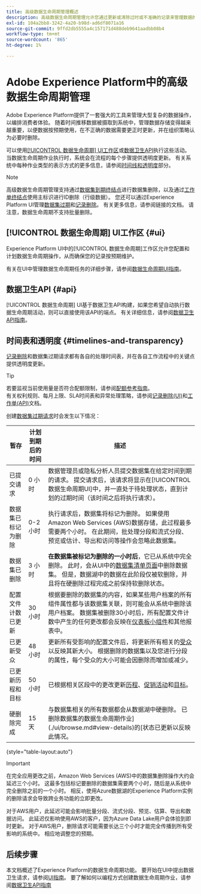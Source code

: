 ```yaml
---
title: 高级数据生命周期管理概述
description: 高级数据生命周期管理允许您通过更新或清除过时或不准确的记录来管理数据的生命周期。
exl-id: 104a2bb8-3242-4a20-b98d-ad6df8071a16
source-git-commit: 9ffd2db5555a4c157171d488deb9641aadbb08b4
workflow-type: tm+mt
source-wordcount: '865'
ht-degree: 1%

---
```


# Adobe Experience Platform中的高级数据生命周期管理

Adobe Experience Platform提供了一套强大的工具来管理大型复杂的数据操作，以编排消费者体验。 随着时间推移数据被摄取到系统中，管理数据存储变得越来越重要，以便数据按预期使用，在不正确的数据需要更正时更新，并在组织策略认为必要时删除。

<!-- Experience Platform's data lifecycle capabilities allow you to manage your stored data through the following:

* Scheduling automated dataset expirations
* Deleting individual records from one or all datasets

>[!IMPORTANT]
>
>Record deletes are meant to be used for data cleansing, removing anonymous data, or data minimization. They are **not** to be used for data subject rights requests (compliance) as pertaining to privacy regulations like the General Data Protection Regulation (GDPR). For all compliance use cases, use [Adobe Experience Platform Privacy Service](../privacy-service/home.md) instead. -->

可以使用[[!UICONTROL 数据生命周期] UI工作区](#ui)或[数据卫生API](#api)执行这些活动。 当数据生命周期作业执行时，系统会在流程的每个步骤提供透明度更新。 有关系统中每种作业类型的表示方式的更多信息，请参阅[时间线和透明度](#timelines-and-transparency)部分。

>[!NOTE]
>
>高级数据生命周期管理支持通过[数据集到期终结点](./api/dataset-expiration.md)进行数据集删除，以及通过[工作单终结点](./api/workorder.md)使用主标识进行ID删除（行级数据）。 您还可以通过Experience Platform UI管理[数据集过期](./ui/dataset-expiration.md)和[记录删除](./ui/record-delete.md)。 有关更多信息，请参阅链接的文档。 请注意，数据生命周期不支持批量删除。

## [!UICONTROL 数据生命周期] UI工作区 {#ui}

Experience Platform UI中的[!UICONTROL 数据生命周期]工作区允许您配置和计划数据生命周期操作，从而确保您的记录按预期维护。

有关在UI中管理数据生命周期任务的详细步骤，请参阅[数据生命周期UI指南](./ui/overview.md)。

## 数据卫生API {#api}

[!UICONTROL 数据生命周期] UI基于数据卫生API构建，如果您希望自动执行数据生命周期活动，则可以直接使用该API的端点。 有关详细信息，请参阅[数据卫生API指南](./api/overview.md)。

## 时间表和透明度 {#timelines-and-transparency}

[记录删除](./ui/record-delete.md)和数据集过期请求都有各自的处理时间表，并在各自工作流程中的关键点提供透明度更新。

>[!TIP]
>
>若要监视当前使用量是否符合配额限制，请参阅[配额参考指南](./api/quota.md)。\
>有关权利规则、每月上限、SLA时间表和异常处理策略，请参阅[记录删除(UI)](./ui/record-delete.md#quotas)和[工作单(API)](./api/workorder.md#quotas)文档。

创建[数据集过期请求](./ui/dataset-expiration.md)时会发生以下情况：

| 暂存 | 计划到期后的时间 | 描述 |
| --- | --- | --- |
| 已提交请求 | 0 小时 | 数据管理员或隐私分析人员提交数据集在给定时间到期的请求。 提交请求后，该请求将显示在[!UICONTROL 数据生命周期UI]中，并一直处于待处理状态，直到计划的过期时间（该时间之后将执行请求）。 |
| 数据集已标记为删除 | 0-2小时 | 执行请求后，数据集将标记为删除。 如果使用Amazon Web Services (AWS)数据存储，此过程最多需要两个小时。 在此期间，批处理分段和流式分段、预览或估计、导出和访问等操作会忽略此数据集。 |
| 数据集已删除 | 3 小时 | **在数据集被标记为删除的一小时后**，它已从系统中完全删除。 此时，会从UI中的[数据集清单页面](../catalog/datasets/user-guide.md)中删除数据集。 但是，数据湖中的数据在此阶段仅被软删除，并且将在硬删除过程完成之前保持软删除状态。 |
| 配置文件计数已更新 | 30 小时 | 根据要删除的数据集的内容，如果某些用户档案的所有组件属性都与该数据集关联，则可能会从系统中删除该用户档案。 数据集被删除30小时后，所有配置文件计数中产生的任何更改都会反映在[仪表板小组件](../dashboards/guides/profiles.md#profile-count-trend)和其他报表中。 |
| 已更新受众 | 48 小时 | 更新所有受影响的配置文件后，将更新所有相关的[受众](../segmentation/home.md)以反映其新大小。 根据删除的数据集以及您进行分段的属性，每个受众的大小可能会因删除而增加或减少。 |
| 已更新历程和目标 | 50 小时 | 已根据相关区段中的更改更新[历程](https://experienceleague.adobe.com/docs/journey-optimizer/using/orchestrate-journeys/about-journeys/journey.html)、[促销活动](https://experienceleague.adobe.com/docs/journey-optimizer/using/campaigns/get-started-with-campaigns.html)和[目标](../destinations/home.md)。 |
| 硬删除完成 | 15 天 | 与数据集相关的所有数据都会从数据湖中硬删除。 已删除数据集的数据生命周期作业](./ui/browse.md#view-details)的[状态已更新以反映此情况。 |

{style="table-layout:auto"}

>[!IMPORTANT]
>
>在完全应用更改之前，Amazon Web Services (AWS)中的数据集删除操作大约会延迟三个小时。 这最多包括标记要删除的数据集需要两个小时，随后是从系统中完全删除之前的一个小时。 相反，使用Azure数据湖的Experience Platform实例的删除请求会导致跨业务功能的立即更改。
>
>对于AWS用户，此延迟可能会影响批量分段、流式分段、预览、估算、导出和数据访问。 此延迟仅影响使用AWS的客户，因为Azure Data Lake用户会体验到即时更新。 对于AWS用户，删除请求可能需要长达三个小时才能完全传播到所有受影响的系统中。 相应地调整您的预期。


<!-- ### Record deletes {#record-delete-transparency}

The following takes place when a [record delete request](./ui/record-delete.md) is created:

| Stage | Time after request submission | Description |
| --- | --- | --- |
| Request is submitted | 0 hours | A data steward or privacy analyist submits a record delete request. The request is visible in the [!UICONTROL Data Lifecycle UI] after it has been submitted. |
| Profile lookups updated | 3 hours | The change in profile counts caused by the deleted identity are reflected in [dashboard widgets](../dashboards/guides/profiles.md#profile-count-trend) and other reports. |
| Segments updated | 24 hours | Once profiles are removed, all related [segments](../segmentation/home.md) are updated to reflect their new size. |
| Journeys and destinations updated | 26 hours | [Journeys](https://experienceleague.adobe.com/docs/journey-optimizer/using/orchestrate-journeys/about-journeys/journey.html), [campaigns](https://experienceleague.adobe.com/docs/journey-optimizer/using/campaigns/get-started-with-campaigns.html), and [destinations](../destinations/home.md) are updated according to changes in related segments. |
| Records soft deleted in data lake | 7 days | The data is soft deleted from the data lake. |
| Data vacuuming completed | 14 days | The [status of the lifecycle job](./ui/browse.md#view-details) updates to indicate that the job has completed, meaning that data vacuuming has been completed on the data lake and the relevant records have been hard deleted. |

{style="table-layout:auto"} -->

## 后续步骤

本文档概述了Experience Platform的数据生命周期功能。 要开始在UI中提出数据卫生请求，请参阅[UI指南](./ui/overview.md)。 要了解如何以编程方式创建数据生命周期作业，请参阅[数据卫生API指南](./api/overview.md)
